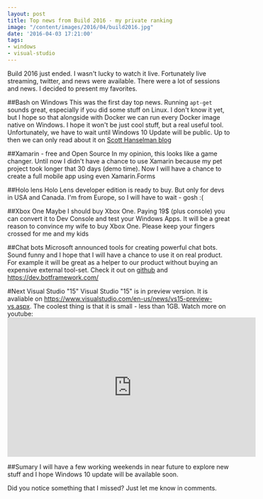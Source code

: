 ```yaml
---
layout: post
title: Top news from Build 2016 - my private ranking
image: "/content/images/2016/04/build2016.jpg"
date: '2016-04-03 17:21:00'
tags:
- windows
- visual-studio
---
```


Build 2016 just ended. I wasn't lucky to watch it live. Fortunately live streaming, twitter, and news were available.
There were a lot of sessions and news. I decided to present my favorites.

##Bash on Windows
This was the first day top news. Running `apt-get` sounds great, especially if you did some stuff on Linux. I don't know it yet, but I hope so that alongside with Docker we can run every Docker image native on Windows. 
I hope it won't be just cool stuff, but a real useful tool. Unfortunately, we have to wait until Windows 10 Update will be public. Up to then we can only read about it on [Scott Hanselman blog](http://www.hanselman.com/blog/DevelopersCanRunBashShellAndUsermodeUbuntuLinuxBinariesOnWindows10.aspx)

##Xamarin - free and Open Source
In my opinion, this looks like a game changer. Until now I didn't have a chance to use Xamarin because my pet project took longer that 30 days (demo time).
Now I will have a chance to create a full mobile app using even Xamarin.Forms

##Holo lens
Holo Lens developer edition is ready to buy. But only for devs in USA and Canada. I'm from Europe, so I will have to wait - gosh :(

##Xbox One
Maybe I should buy Xbox One. Paying 19$ (plus console) you can convert it to Dev Console and test your Windows Apps.
It will be a great reason to convince my wife to buy Xbox One. Please keep your fingers crossed for me and my kids

##Chat bots
Microsoft announced tools for creating powerful chat bots. Sound funny and I hope that I will have a chance to use it on real product. For example it will be great as a helper to our product without buying an expensive external tool-set. Check it out on [github](https://github.com/Microsoft/BotBuilder) and https://dev.botframework.com/

#Next Visual Studio "15"
Visual Studio "15" is in preview version. It is avaliable on https://www.visualstudio.com/en-us/news/vs15-preview-vs.aspx. The coolest thing is that it is small - less than 1GB.
Watch more on youtube: <iframe width="560" height="315" src="https://www.youtube.com/embed/DvJoYlaKgEA" frameborder="0" allowfullscreen></iframe>

##Sumary
I will have a few working weekends in near future to explore new stuff and I hope Windows 10 update will be available soon.

Did you notice something that I missed? Just let me know in comments.